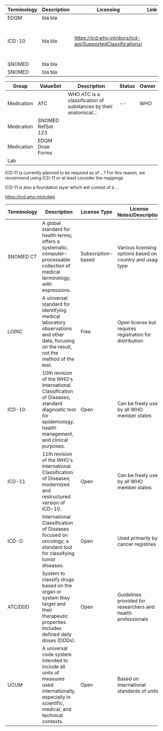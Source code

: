 | Terminology | Description | Licensing | Link | Notes |
|--|--|--|--|--|
| EDQM | bla bla | |
| ICD-10 | bla bla |https://icd.who.int/docs/icd-api/SupportedClassifications/ | | **Note: Will be deprecated and replaced by ICD-11**| 
| SNOMED | bla bla | |
| SNOMED | bla bla | |



| Group | ValueSet | Description | Status | Owner |
|---|---|--|--|--|
| Medication | ATC | WHO ATC is a classification of substances by their anatomical... |--| WHO|
| Medication | SNOMED RefSet 123 |  | |  |
| Medication | EDQM Dose Forms |  | |  |
| Lab |  |  | |  |




ICD-11 is currently planned to be required as of ...?
For this reason, we recommend using ICD-11 or at least consider the mappings

ICD-11 is also a foundation layer which will consist of a ...

https://icd.who.int/icdapi




| Terminology | Description  | License Type  | License Notes/Description   | Source    |
|-------------|-----------------|---------------|-----------------|---------|
| SNOMED CT   | A global standard for health terms; offers a systematic, computer-processable collection of medical terminology, with expressions. | Subscription-based | Various licensing options based on country and usage type     | [SNOMED International](https://www.snomed.org/snomed-ct/what-is-snomed-ct)        |
| LOINC       | A universal standard for identifying medical laboratory observations and other data, focusing on the result, not the method of the test. | Free  | Open license but requires registration for distribution       | [LOINC](https://loinc.org/)                                |
| ICD-10      | 10th revision of the WHO's International Classification of Diseases; standard diagnostic tool for epidemiology, health management, and clinical purposes. | Open                | Can be freely used by all WHO member states                   | [WHO](https://www.who.int/classifications/icd/en/)          |
| ICD-11      | 11th revision of the WHO's International Classification of Diseases; modernized and restructured version of ICD-10. | Open                | Can be freely used by all WHO member states   | [WHO](https://www.who.int/classifications/icd/icd11-factsheet.pdf) |
| ICD-O       | International Classification of Diseases focused on oncology; a standard tool for classifying tumor diseases. | Open                | Used primarily by cancer registries      | [WHO](https://www.who.int/classifications/icd/adaptations/oncology/en/)         |
| ATC/DDD     | System to classify drugs based on the organ or system they target and their therapeutic properties. Includes defined daily doses (DDDs). | Open                | Guidelines provided for researchers and health professionals | [WHO Collaborating Centre for Drug Statistics Methodology](https://www.whocc.no/) |
| UCUM        | A universal code system intended to include all units of measures used internationally, especially in scientific, medical, and technical contexts. | Open                | Based on international standards of units                     | [UCUM](https://unitsofmeasure.org/)         |
